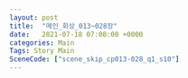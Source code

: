 ```yaml
---
layout: post
title:  "메인_회상_013~028장"
date:   2021-07-18 07:00:00 +0000
categories: Main
Tags: Story Main
SceneCode: ["scene_skip_cp013-028_q1_s10"]
---
```

